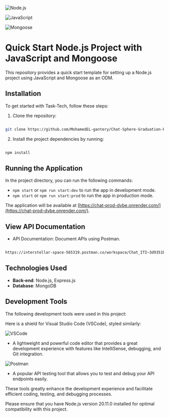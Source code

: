 ![Node.js](https://img.shields.io/badge/Node.js-20.11.0-green?logo=node.js)

![JavaScript](https://img.shields.io/badge/JavaScript-ES6+-F7DF1E?logo=javascript&logoColor=yellow)

![Mongoose](https://img.shields.io/badge/Mongoose-8.2.1-880000?logo=mongoose&logoColor=red)

# Quick Start Node.js Project with JavaScript and Mongoose

This repository provides a quick start template for setting up a Node.js project using JavaScript and Mongoose as an ODM.

## Installation

To get started with Task-Tech, follow these steps:

1. Clone the repository:

```bash

git clone https://github.com/MohamedEL-gantery/Chat-Sphere-Graduation-Project-at-ITI.git

```

2. Install the project dependencies by running:

```bash

npm install

```

## Running the Application

In the project directory, you can run the following commands:

- `npm start` or `npm run start:dev` to run the app in development mode.
- `npm start` or `npm run start:prod` to run the app in production mode.

The application will be available at [https://chat-prod-dvbe.onrender.com/](https://chat-prod-dvbe.onrender.com/).

## View API Documentation

- API Documentation: Document APIs using Postman.

```bash

https://interstellar-space-565319.postman.co/workspace/Chat_ITI~3d9351bc-3cce-484a-ad5e-1f9d62945097/documentation/23762643-e2d079b9-9072-4ef6-b61c-3b6b95d67100

```

## Technologies Used

- **Back-end**: Node.js, Express.js
- **Database**: MongoDB

## Development Tools

The following development tools were used in this project:

Here is a shield for Visual Studio Code (VSCode), styled similarly:

![VSCode](https://img.shields.io/badge/VSCode-1.80.0-007ACC?logo=visual-studio-code&logoColor=white)

- A lightweight and powerful code editor that provides a great development experience with features like IntelliSense, debugging, and Git integration.

![Postman](https://img.shields.io/badge/Postman-10.15.0-FF6C37?logo=postman&logoColor=white)

- A popular API testing tool that allows you to test and debug your API endpoints easily.

These tools greatly enhance the development experience and facilitate efficient coding, testing, and debugging processes.

Please ensure that you have Node.js version 20.11.0 installed for optimal compatibility with this project.
